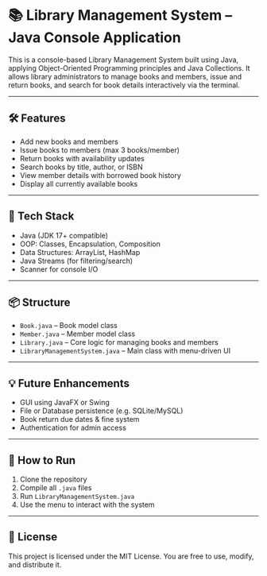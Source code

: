 
# 📚 Library Management System – Java Console Application

This is a console-based Library Management System built using Java, applying Object-Oriented Programming principles and Java Collections. It allows library administrators to manage books and members, issue and return books, and search for book details interactively via the terminal.

---

## 🛠️ Features

- Add new books and members
- Issue books to members (max 3 books/member)
- Return books with availability updates
- Search books by title, author, or ISBN
- View member details with borrowed book history
- Display all currently available books

---

## 🧱 Tech Stack

- Java (JDK 17+ compatible)
- OOP: Classes, Encapsulation, Composition
- Data Structures: ArrayList, HashMap
- Java Streams (for filtering/search)
- Scanner for console I/O

---

## 📦 Structure

- `Book.java` – Book model class
- `Member.java` – Member model class
- `Library.java` – Core logic for managing books and members
- `LibraryManagementSystem.java` – Main class with menu-driven UI

---

## 💡 Future Enhancements

- GUI using JavaFX or Swing
- File or Database persistence (e.g. SQLite/MySQL)
- Book return due dates & fine system
- Authentication for admin access

---

## 📂 How to Run

1. Clone the repository
2. Compile all `.java` files
3. Run `LibraryManagementSystem.java`
4. Use the menu to interact with the system

---

## 🔗 License

This project is licensed under the MIT License. You are free to use, modify, and distribute it.
